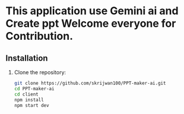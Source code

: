 # This application use Gemini ai and Create ppt Welcome everyone for Contribution.
## Installation

1. Clone the repository:
   ```bash
   git clone https://github.com/skrijwan100/PPT-maker-ai.git
   cd PPT-maker-ai
   cd client
   npm install
   npm start dev
   ```   
